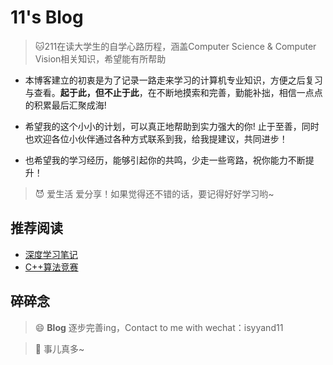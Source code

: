<!-- 个人主页的界面 -->
# 11's Blog
> 🐱211在读大学生的自学心路历程，涵盖Computer Science & Computer Vision相关知识，希望能有所帮助

- 本博客建立的初衷是为了记录一路走来学习的计算机专业知识，方便之后复习与查看。**起于此，但不止于此**，在不断地摸索和完善，勤能补拙，相信一点点的积累最后汇聚成海!

- 希望我的这个小小的计划，可以真正地帮助到实力强大的你! 止于至善，同时也欢迎各位小伙伴通过各种方式联系到我，给我提建议，共同进步！

- 也希望我的学习经历，能够引起你的共鸣，少走一些弯路，祝你能力不断提升！

> 😈 爱生活 爱分享！如果觉得还不错的话，要记得好好学习哟~

## 推荐阅读
- [深度学习笔记](/ProjectDocs/DeepLearning/DeepLearning_NoteBook-backup.md)    
- [C++算法竞赛](/ProjectDocs/Algorithm/CPP_Algorithm.md)



## 碎碎念

> 😄 **Blog** 逐步完善ing，Contact to me with wechat：isyyand11

> 🐀 事儿真多~




